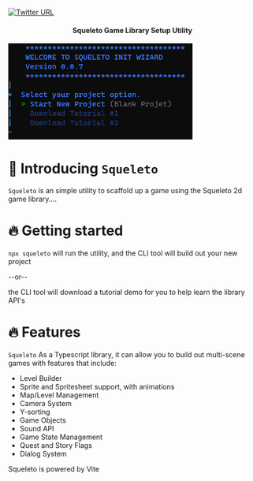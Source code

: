 [![Twitter URL](https://img.shields.io/twitter/url/https/twitter.com/bukotsunikki.svg?style=social&label=Follow%20%40jyoung424242)](https://twitter.com/jyoung424242)

<h4 align="center">Squeleto Game Library Setup Utility</h4>

![Screenshot](Squeleto.png)

# 👋 Introducing `Squeleto`

`Squeleto` is an simple utility to scaffold up a game using the Squeleto 2d game library....

# 🔥 Getting started

`npx squeleto` will run the utility, and the CLI tool will build out your new project

--or--

the CLI tool will download a tutorial demo for you to help learn the library API's

<!-- # Demo on Youtube

- https://youtu.be/m1zYOhrmdKk Javascript example
- https://youtu.be/IRboPZac_Q8 Typescript example -->

# 🔥 Features

`Squeleto` As a Typescript library, it can allow you to build out multi-scene games with features that include:

- Level Builder
- Sprite and Spritesheet support, with animations
- Map/Level Management
- Camera System
- Y-sorting
- Game Objects
- Sound API
- Game State Management
- Quest and Story Flags
- Dialog System

Squeleto is powered by Vite
